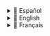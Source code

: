 <details>
<summary>📘 Español</summary>

# 🚀 Automatización de Gestión de Actividad con Google Apps Script

Este proyecto ofrece una solución práctica y escalable para automatizar la gestión mensual de datos de producción entre hojas de Google Sheets, reduciendo errores manuales y ahorrando tiempo operativo.

> ✅ Pensado para pequeñas empresas que trabajan con plantillas de Google Sheets para controlar la actividad de su equipo técnico.

---

## ✨ Descripción General

El script automatiza el flujo de datos entre una hoja central de seguimiento y las hojas individuales de facturación de cada empleado. También genera copias de seguridad y prepara el sistema para un nuevo ciclo mensual.

---

## 🎯 Funcionalidades Principales

- 🔁 **Transferencia automática de datos (21 al 31)**: Copia los registros de producción del final del mes desde la hoja central a las hojas individuales de cada empleado.
- 💾 **Copias de seguridad mensuales**: Guarda automáticamente una copia de la hoja central antes de cualquier modificación.
- 🧹 **Limpieza selectiva**: Borra únicamente los datos de producción del mes anterior en la hoja central, preservando el resto de la información.
- 🔗 **Flujo híbrido**: Complementa el script con fórmulas `IMPORTRANGE` para mantener sincronización automática del día 1 al 20 del mes.

---

## ⚙️ Flujo del Proceso

```mermaid
graph TD
    A[Inicio: Activador Día 31] --> B[Copia de Seguridad de DB Central];
    B --> C[Copiar Datos Técnicos 21-31];
    C --> D[Limpiar Datos Centralizados];
    D --> E[Fin del Proceso];
    H[IMPORTRANGE: días 1-20];
```

---

## 🛠️ Instrucciones de Uso

1. **Pega el Script**  
   En tu hoja de Google: Extensiones → Apps Script → Reemplaza el contenido con el script de este repositorio.

2. **Edita el ID de Hoja de Origen**  
   En el script, reemplaza:
   ```js
   const ID_HOJA_ORIGEN = 'TU_ID_DE_LA_HOJA_ORIGEN';
   ```

3. **Crea la pestaña `Configuración` en la hoja de origen**  
   - `B3`: ID de la hoja de destino  
   - `B4`: ID de la carpeta en Drive para las copias  
   - Desde `B7` en adelante: nombres exactos de las pestañas de empleados

4. **Configura el Activador Automático**  
   En el editor de Apps Script, añade un disparador para `ejecutarProcesoMensual`, tipo **basado en el tiempo**, y establece el **día 31**.

5. **Concede permisos**  
   Al ejecutar por primera vez, acepta los permisos solicitados por Google.
    Asegúrate de usar para todo la misma cuenta de google
---

## ✅ Beneficios

- ⏱️ Ahorra tiempo administrativo
- 🧮 Elimina errores humanos en la gestión de datos
- 💾 Asegura historial de actividad con backups automáticos
- 📈 Escalable para más empleados sin aumentar carga manual

---

## 🚀 Mejoras Futuras (Propuestas)

- 📧 Notificaciones por correo al finalizar el proceso
- 📊 Resúmenes automáticos por técnico
- ✅ Validaciones previas antes de copiar/limpiar

---

## 👩‍💻 Sobre este proyecto

Este script se desarrolló como solución real para una empresa familiar de 12 empleados. Está pensado para ayudar a equipos pequeños a mantener su operación ordenada sin depender de herramientas de pago ni procesos manuales repetitivos.

</details>
<details>
<summary>📘 English</summary>

# 🚀 Activity Management Automation with Google Apps Script

This project offers a practical and scalable solution to automate the monthly management of production data across Google Sheets, reducing manual errors and saving operational time.

> ✅ Designed for small businesses using Google Sheets templates to manage their technical teams’ activity.

---

## ✨ Overview

The script automates data flow between a central tracking sheet and individual billing sheets per employee. It also creates backups and prepares the system for a new monthly cycle.

---

## 🎯 Key Features

- 🔁 **Automated data transfer (21st to 31st)**: Moves production records from the central sheet to each employee’s billing sheet.
- 💾 **Monthly backups**: Automatically saves a full backup of the central sheet before any cleanup.
- 🧹 **Selective cleanup**: Clears only last month’s production data from the central sheet, preserving the rest.
- 🔗 **Hybrid flow**: Combines with `IMPORTRANGE` formulas to sync data from the 1st to the 20th automatically.

---

## ⚙️ Process Flow

```mermaid
graph TD
    A[Start: Trigger on Day 31] --> B[Backup Central DB];
    B --> C[Copy Employee Data 21–31];
    C --> D[Clean "Central Data"];
    D --> E[Process Ends];
    H[IMPORTRANGE: days 1–20];
```

---

## 🛠️ Setup Instructions

1. **Paste the Script**  
   In your Google Sheet: Extensions → Apps Script → Replace the content with the code from this repo.

2. **Set the Source Sheet ID**  
   In the script, update:
   ```js
   const ID_HOJA_ORIGEN = 'YOUR_SOURCE_SHEET_ID';
   ```

3. **Create the `Configuración` tab in your source sheet**  
   - `B3`: ID of the destination sheet  
   - `B4`: ID of your Google Drive folder for backups  
   - From `B7` onwards: exact names of each employee's tab

4. **Set up the automatic trigger**  
   In the Apps Script editor, go to the clock icon and create a trigger for `ejecutarProcesoMensual`, choose **Time-based**, and schedule it for **Day 31**.

5. **Grant Permissions**  
   On the first run, Google will ask for authorization.  
   Make sure to use the same Google account for all files and the script.

---

## ✅ Benefits

- ⏱️ Saves valuable admin time
- 🧮 Eliminates human errors in data management
- 💾 Ensures monthly data history with backups
- 📈 Easily scalable as the team grows

---

## 🚀 Future Improvements (Suggestions)

- 📧 Email confirmation after process runs
- 📊 Auto-generated activity summaries per employee
- ✅ Pre-check validations before cleaning or transferring data

---

## 👩‍💻 About This Project

This script was created as a real-world solution for a family business with 12 employees. It’s tailored for small teams looking for reliable organization without relying on paid tools or repetitive manual processes.

</details>

<details>
<summary>📘 Français</summary>

# 🚀 Automatisation de la gestion d'activité avec Google Apps Script

Ce projet propose une solution pratique et évolutive pour automatiser la gestion mensuelle des données de production dans Google Sheets, en réduisant les erreurs manuelles et en économisant du temps de gestion.

> ✅ Conçu pour les petites entreprises utilisant des modèles Google Sheets pour suivre l'activité de leur équipe technique.

---

## ✨ Vue d'ensemble

Le script automatise le transfert de données entre une feuille centrale de suivi et les feuilles de facturation individuelles de chaque employé. Il crée également des sauvegardes et prépare le système pour un nouveau cycle mensuel.

---

## 🎯 Fonctionnalités principales

- 🔁 **Transfert automatique des données (du 21 au 31)** : Transfère les enregistrements de production de la feuille centrale vers les feuilles individuelles.
- 💾 **Sauvegardes mensuelles** : Enregistre automatiquement une copie complète de la feuille centrale avant toute modification.
- 🧹 **Nettoyage sélectif** : Supprime uniquement les données du mois précédent tout en conservant les autres informations.
- 🔗 **Flux hybride** : Combine avec les formules `IMPORTRANGE` pour synchroniser automatiquement les données du 1er au 20 du mois.

---

## ⚙️ Schéma du processus

```mermaid
graph TD
    A[Début : Déclencheur le 31] --> B[Sauvegarde de la base centrale];
    B --> C[Copie des données employés 21–31];
    C --> D[Nettoyage de "Données centralisées"];
    D --> E[Fin du processus];
    H[IMPORTRANGE : jours 1–20];
```

---

## 🛠️ Instructions de configuration

1. **Coller le script**  
   Dans votre feuille Google : Extensions → Apps Script → Remplacez le contenu par le script de ce dépôt.

2. **Définir l'ID de la feuille source**  
   Dans le script, modifiez :
   ```js
   const ID_HOJA_ORIGEN = 'VOTRE_ID_FEUILLE_SOURCE';
   ```

3. **Créer l’onglet `Configuración` dans la feuille source**  
   - `B3` : ID de la feuille de destination  
   - `B4` : ID du dossier Google Drive pour les sauvegardes  
   - À partir de `B7` : noms exacts des feuilles des employés

4. **Configurer le déclencheur automatique**  
   Dans l’éditeur Apps Script, cliquez sur l’icône de l’horloge et ajoutez un déclencheur pour `ejecutarProcesoMensual`, de type **basé sur le temps**, programmé pour le **31 du mois**.

5. **Accorder les autorisations**  
   Lors du premier lancement, Google demandera des autorisations.  
   Assurez-vous d'utiliser le **même compte Google** pour tous les fichiers et le script.

---

## ✅ Avantages

- ⏱️ Gain de temps de gestion
- 🧮 Élimine les erreurs humaines dans le traitement des données
- 💾 Historique mensuel sécurisé grâce aux sauvegardes
- 📈 Facilement adaptable à une équipe en expansion

---

## 🚀 Améliorations futures (suggestions)

- 📧 Notification par email après exécution
- 📊 Résumés automatiques d’activité par employé
- ✅ Validations avant suppression ou transfert

---

## 👩‍💻 À propos du projet

Ce script a été développé pour répondre aux besoins réels d’une entreprise familiale de 12 salariés. Il vise à offrir une solution fiable et gratuite aux petites équipes ne souhaitant pas dépendre d’outils payants ni de processus manuels répétitifs.

</details>
